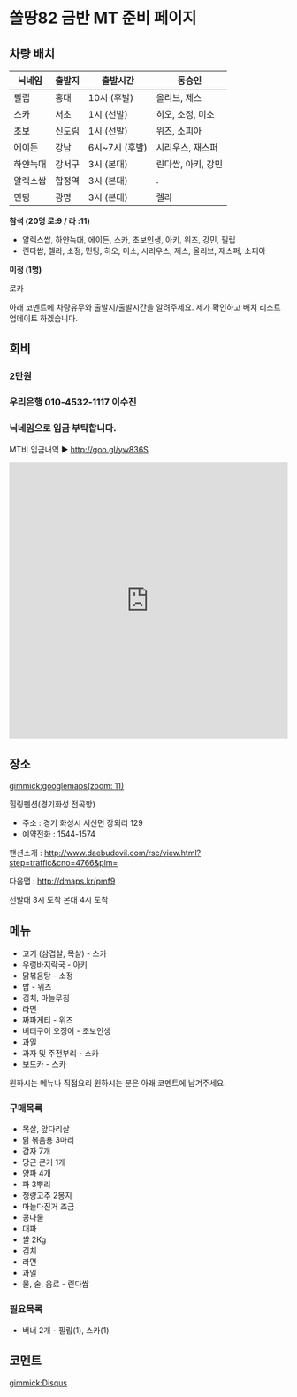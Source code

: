 # 쏠땅82 금반 MT 준비 페이지

## 차량 배치

| 닉네임    | 출발지     | 출발시간       | 동승인 |
| --------- | ---------- | -------------- | ------ |
| 필립      | 홍대       | 10시 (후발)    | 올리브, 제스      |
| 스카      | 서초       | 1시 (선발)     | 히오, 소정, 미소      |
| 초보      | 신도림     | 1시 (선발)     | 위즈, 소피아   |
| 에이든    | 강남       | 6시~7시 (후발) | 시리우스, 재스퍼      |
| 하얀늑대  | 강서구     | 3시 (본대)     | 린다쌉, 아키, 강민   |
| 알렉스쌉  | 합정역     | 3시 (본대)     | .    |
| 민팅      | 광명       | 3시 (본대)     | 렐라     |


**참석 (20명 로:9 / 라 :11)**

* 알렉스쌉, 하얀늑대, 에이든, 스카, 초보인생, 아키, 위즈, 강민, 필립
* 린다쌉, 렐라, 소정, 민팅, 히오, 미소, 시리우스, 제스, 올리브, 재스퍼, 소피아

**미정 (1명)**

로카


아래 코멘트에 차량유무와 출발지/출발시간을 알려주세요. 제가 확인하고 배치 리스트 업데이트 하겠습니다.


## 회비

### 2만원 

### **우리은행 010-4532-1117  이수진**

### 닉네임으로 입금 부탁합니다.

MT비 입금내역 ▶ http://goo.gl/yw836S

<iframe frameborder="0" height="500" style="width:100%" src="https://docs.google.com/spreadsheets/d/1d2B1NJfkPh_KVn2ZXIsZAZqdLjWRIkWzDG2TPCpbBgw/pubhtml?gid=0&amp;single=true&amp;widget=true&amp;headers=false"></iframe>

## 장소

[gimmick:googlemaps(zoom: 11)](129+Jangoe-ri,+Seosin-myeon,+Hwaseong-si,+Gyeonggi-do)

힐링펜션(경기화성 전곡항)

* 주소 : 경기 화성시 서신면 장외리 129
* 예약전화 : 1544-1574

팬션소개 : http://www.daebudovil.com/rsc/view.html?step=traffic&cno=4766&plm=

다음맵 : http://dmaps.kr/pmf9

선발대 3시 도착
본대 4시 도착

## 메뉴 

* 고기 (삼겹살, 목살) - 스카
* 우렁바지락국 - 아키
* 닭볶음탕 - 소정 
* 밥 - 위즈
* 김치, 마늘무침
* 라면
* 짜파게티 - 위즈
* 버터구이 오징어 - 초보인생 
* 과일
* 과자 및 주전부리 - 스카
* 보드카 - 스카

원하시는 메뉴나 직접요리 원하시는 분은 아래 코멘트에 남겨주세요.

### 구매목록

* 목살, 앞다리살 
* 닭 볶음용 3마리
* 감자 7개
* 당근 큰거 1개
* 양파 4개
* 파 3뿌리
* 청량고추 2봉지
* 마늘다진거 조금
* 콩나물
* 대파
* 쌀 2Kg
* 김치
* 라면
* 과일
* 물, 술, 음료 - 린다쌉 


### 필요목록

* 버너 2개 - 필립(1), 스카(1)



## 코멘트

[gimmick:Disqus](sewonist-github-io)
